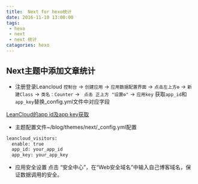 ```yaml
---
title:  Next for hexo统计
date: 2016-11-10 13:00:00
tags: 
 - hexo
 - next
 - next 统计
catagories: hexo
---
```


## Next主题中添加文章统计
- 注册登录Leancloud
`控制台` -> `创建应用`  ->  `应用数据配置界面` ->  `点击左上方⚙` -> `新建Class` ->  `类名：Counter` -> ` 点击 正上方 "设置⚙"` ->  `应用key` 获取`app_id`和`app_key`替换_config.yml文件中对应字段

[LeanCloud的app id及app key获取](http://ogevnhg8m.bkt.clouddn.com/leancloud-1.png?attname=&e=1478759606&token=qhdROQyPasAYUyC-6UzlWm_6gJ2Pd-p-UyuHme3f:jHkjMUP73A5HOLM7tmJYXZh4v4g)

- 主题配置文件~/blog/themes/next/_config.yml配置
```bash
leancloud_visitors:
  enable: true
  app_id: your_app_id
  app_key: your_app_key
```
- 应用安全设置
点击 “安全中心”，在“Web安全域名”中输入自己博客域名，保证数据调用的安全。
